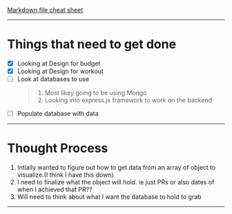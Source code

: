 [Markdown file cheat sheet](https://www.markdownguide.org/cheat-sheet)

--------------------------------------------------------

# Things that need to get done

- [X] Looking at Design for budget
- [X] Looking at Design for workout
- [ ] Look at databases to use
    >    1. Most likey going to be using Mongo
    >   2. Looking into express.js framework to work on the backend
- [ ] Populate database with data

--------------------------------------------------------
# Thought Process
1. Intially wanted to figure out how to get data from an array of object to visualize.(I think I have this down)
2. I need to finalize what the object will hold. ie just PRs or also dates of when I achieved that PR??
3. Will need to think about what I want the database to hold to grab
-----------------------------------------------------------------------------------------------